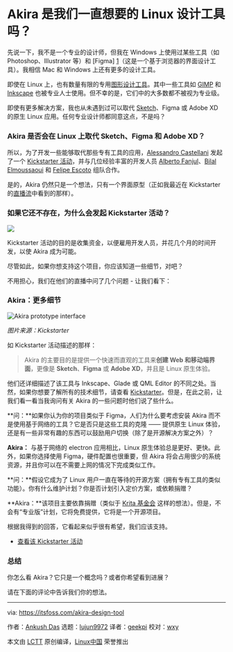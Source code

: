 [#]: collector: (lujun9972)
[#]: translator: (geekpi)
[#]: reviewer: (wxy)
[#]: publisher: ( )
[#]: url: ( )
[#]: subject: (Akira: The Linux Design Tool We’ve Always Wanted?)
[#]: via: (https://itsfoss.com/akira-design-tool)
[#]: author: (Ankush Das https://itsfoss.com/author/ankush/)

Akira 是我们一直想要的 Linux 设计工具吗？
======

先说一下，我不是一个专业的设计师，但我在 Windows 上使用过某些工具（如 Photoshop、Illustrator 等）和 [Figma] [1]（这是一个基于浏览器的界面设计工具）。我相信 Mac 和 Windows 上还有更多的设计工具。

即使在 Linux 上，也有数量有限的专用[图形设计工具][2]。其中一些工具如 [GIMP][3] 和 [Inkscape][4] 也被专业人士使用。但不幸的是，它们中的大多数都不被视为专业级。

即使有更多解决方案，我也从未遇到过可以取代 [Sketch][5]、Figma 或 Adobe XD 的原生 Linux 应用。任何专业设计师都同意这点，不是吗？

### Akira 是否会在 Linux 上取代 Sketch、Figma 和 Adobe XD？

所以，为了开发一些能够取代那些专有工具的应用，[Alessandro Castellani][6] 发起了一个 [Kickstarter 活动][7]，并与几位经验丰富的开发人员 [Alberto Fanjul][8]、[Bilal Elmoussaoui][9] 和 [Felipe Escoto][10] 组队合作。

是的，Akira 仍然只是一个想法，只有一个界面原型（正如我最近在 Kickstarter 的[直播流][11]中看到的那样）。

### 如果它还不存在，为什么会发起 Kickstarter 活动？

![][12]

Kickstarter 活动的目的是收集资金，以便雇用开发人员，并花几个月的时间开发，以使 Akira 成为可能。

尽管如此，如果你想支持这个项目，你应该知道一些细节，对吧？

不用担心，我们在他们的直播中问了几个问题 - 让我们看下：

### Akira：更多细节

![Akira prototype interface][13]

*图片来源：Kickstarter*

如 Kickstarter 活动描述的那样：

> Akira 的主要目的是提供一个快速而直观的工具来**创建 Web 和移动端界面**，更像是 **Sketch**、**Figma** 或 **Adob​​e XD**，并且是 Linux 原生体验。

他们还详细描述了该工具与 Inkscape、Glade 或 QML Editor 的不同之处。当然，如果你想要了解所有的技术细节，请查看 [Kickstarter][7]。但是，在此之前，让我们看一看当我询问有关 Akira 的一些问题时他们说了些什么。

**问：**如果你认为你的项目类似于 Figma，人们为什么要考虑安装 Akira 而不是使用基于网络的工具？它是否只是这些工具的克隆 —— 提供原生 Linux 体验，还是有一些非常有趣的东西可以鼓励用户切换（除了是开源解决方案之外）？

**Akira：** 与基于网络的 electron 应用相比，Linux 原生体验总是更好、更快。此外，如果你选择使用 Figma，硬件配置也很重要，但 Akira 将会占用很少的系统资源，并且你可以在不需要上网的情况下完成类似工作。

**问：**假设它成为了 Linux 用户一直在等待的开源方案（拥有专有工具的类似功能）。你有什么维护计划？你是否计划引入定价方案，或依赖捐赠？

**Akira：**该项目主要依靠捐赠（类似于 [Krita 基金会][14] 这样的想法）。但是，不会有“专业版”计划，它将免费提供，它将是一个开源项目。

根据我得到的回答，它看起来似乎很有希望，我们应该支持。

- [查看该 Kickstarter 活动](https://www.kickstarter.com/projects/alecaddd/akira-the-linux-design-tool/description)

### 总结

你怎么看 Akira？它只是一个概念吗？或者你希望看到进展？

请在下面的评论中告诉我们你的想法。

--------------------------------------------------------------------------------

via: https://itsfoss.com/akira-design-tool

作者：[Ankush Das][a]
选题：[lujun9972][b]
译者：[geekpi](https://github.com/geekpi)
校对：[wxy](https://github.com/wxy)

本文由 [LCTT](https://github.com/LCTT/TranslateProject) 原创编译，[Linux中国](https://linux.cn/) 荣誉推出

[a]: https://itsfoss.com/author/ankush/
[b]: https://github.com/lujun9972
[1]: https://www.figma.com/
[2]: https://itsfoss.com/best-linux-graphic-design-software/
[3]: https://itsfoss.com/gimp-2-10-release/
[4]: https://inkscape.org/
[5]: https://www.sketchapp.com/
[6]: https://github.com/Alecaddd
[7]: https://www.kickstarter.com/projects/alecaddd/akira-the-linux-design-tool/description
[8]: https://github.com/albfan
[9]: https://github.com/bilelmoussaoui
[10]: https://github.com/Philip-Scott
[11]: https://live.kickstarter.com/alessandro-castellani/live-stream/the-current-state-of-akira
[12]: https://i0.wp.com/itsfoss.com/wp-content/uploads/2019/01/akira-design-tool-kickstarter.jpg?resize=800%2C451&ssl=1
[13]: https://i2.wp.com/itsfoss.com/wp-content/uploads/2019/01/akira-mockup.png?ssl=1
[14]: https://krita.org/en/about/krita-foundation/
[15]: https://i0.wp.com/itsfoss.com/wp-content/uploads/2019/01/akira-design-tool-kickstarter.jpg?fit=812%2C458&ssl=1
